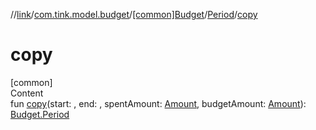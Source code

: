 //[link](../../../index.md)/[com.tink.model.budget](../../index.md)/[[common]Budget](../index.md)/[Period](index.md)/[copy](copy.md)



# copy  
[common]  
Content  
fun [copy](copy.md)(start: <ERROR CLASS>, end: <ERROR CLASS>, spentAmount: [Amount](../../../com.tink.model.misc/[common]-amount/index.md), budgetAmount: [Amount](../../../com.tink.model.misc/[common]-amount/index.md)): [Budget.Period](index.md)  



